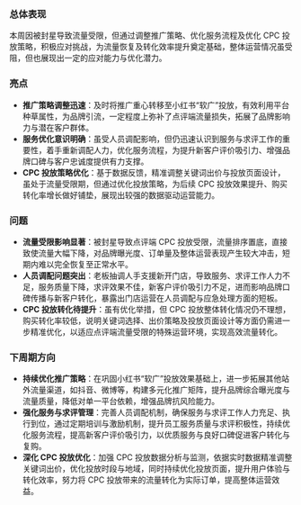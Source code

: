 ### 总体表现
本周因被封星导致流量受限，但通过调整推广策略、优化服务流程及优化 CPC 投放策略，积极应对挑战，为流量恢复及转化效率提升奠定基础，整体运营情况虽受阻，但也展现出一定的应对能力与优化潜力。

### 亮点
- **推广策略调整迅速**：及时将推广重心转移至小红书“软广”投放，有效利用平台种草属性，为品牌引流，一定程度上弥补了点评端流量损失，拓展了品牌影响力与潜在客户群体。
- **服务优化意识明确**：虽受人员调配影响，但仍迅速认识到服务与求评工作的重要性，着手重新调配人力，优化服务流程，为提升新客户评价吸引力、增强品牌口碑与客户忠诚度提供有力支撑。
- **CPC 投放策略优化**：基于数据反馈，精准调整关键词出价与投放页面设计，虽处于流量受限期，但通过优化投放策略，为后续 CPC 投放效果提升、购买转化率增长做好铺垫，展现出较强的数据驱动运营能力。

### 问题
- **流量受限影响显著**：被封星导致点评端 CPC 投放受限，流量排序置底，直接致使流量大幅下降，对品牌曝光度、订单量及整体运营表现产生较大冲击，短期内难以完全恢复至正常水平。
- **人员调配问题突出**：老板抽调人手支援新开门店，导致服务、求评工作人力不足，服务质量下降，求评效果不佳，新客户评价吸引力不足，进而影响品牌口碑传播与新客户转化，暴露出门店运营在人员调配与应急处理方面的短板。
- **CPC 投放转化待提升**：虽有优化举措，但 CPC 投放整体转化情况仍不理想，购买转化率较低，说明关键词选择、出价策略及投放页面设计等方面仍需进一步精准优化，以适应点评端流量受限的特殊运营环境，实现高效流量转化。

### 下周期方向
- **持续优化推广策略**：在巩固小红书“软广”投放效果基础上，进一步拓展其他站外流量渠道，如抖音、微博等，构建多元化推广矩阵，提升品牌综合曝光度与流量质量，降低对单一平台依赖，增强品牌抗风险能力。
- **强化服务与求评管理**：完善人员调配机制，确保服务与求评工作人力充足、执行到位，通过定期培训与激励机制，提升员工服务质量与求评积极性，持续优化服务流程，提高新客户评价吸引力，以优质服务与良好口碑促进客户转化与复购。
- **深化 CPC 投放优化**：加强 CPC 投放数据分析与监测，依据实时数据精准调整关键词出价，优化投放时段与地域，同时持续优化投放页面，提升用户体验与转化效率，努力将 CPC 投放带来的流量转化为实际订单，提高整体运营效益。